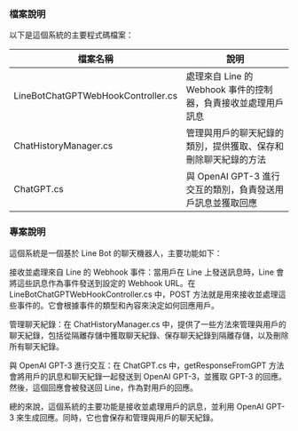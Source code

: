 ### 檔案說明
以下是這個系統的主要程式碼檔案：

| 檔案名稱                          | 說明                                                         |
|----------------------------------|--------------------------------------------------------------|
| LineBotChatGPTWebHookController.cs | 處理來自 Line 的 Webhook 事件的控制器，負責接收並處理用戶訊息 |
| ChatHistoryManager.cs             | 管理與用戶的聊天紀錄的類別，提供獲取、保存和刪除聊天紀錄的方法 |
| ChatGPT.cs                        | 與 OpenAI GPT-3 進行交互的類別，負責發送用戶訊息並獲取回應     |

### 專案說明
這個系統是一個基於 Line Bot 的聊天機器人，主要功能如下：

接收並處理來自 Line 的 Webhook 事件：當用戶在 Line 上發送訊息時，Line 會將這些訊息作為事件發送到設定的 Webhook URL。在 LineBotChatGPTWebHookController.cs 中，POST 方法就是用來接收並處理這些事件的。它會根據事件的類型和內容來決定如何回應用戶。

管理聊天紀錄：在 ChatHistoryManager.cs 中，提供了一些方法來管理與用戶的聊天紀錄，包括從隔離存儲中獲取聊天紀錄、保存聊天紀錄到隔離存儲，以及刪除所有聊天紀錄。

與 OpenAI GPT-3 進行交互：在 ChatGPT.cs 中，getResponseFromGPT 方法會將用戶的訊息和聊天紀錄一起發送到 OpenAI GPT-3，並獲取 GPT-3 的回應。然後，這個回應會被發送回 Line，作為對用戶的回應。

總的來說，這個系統的主要功能是接收並處理用戶的訊息，並利用 OpenAI GPT-3 來生成回應。同時，它也會保存和管理與用戶的聊天紀錄。